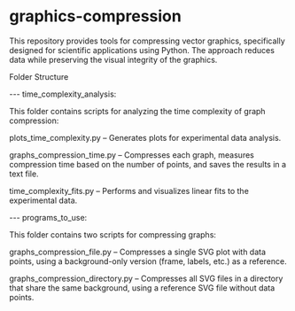 # graphics-compression
This repository provides tools for compressing vector graphics, specifically designed for scientific applications using Python. The approach reduces data while preserving the visual integrity of the graphics.

Folder Structure

--- time_complexity_analysis:

This folder contains scripts for analyzing the time complexity of graph compression:

plots_time_complexity.py – Generates plots for experimental data analysis.

graphs_compression_time.py – Compresses each graph, measures compression time based on the number of points, and saves the results in a text file.

time_complexity_fits.py – Performs and visualizes linear fits to the experimental data.

--- programs_to_use:

This folder contains two scripts for compressing graphs:

graphs_compression_file.py – Compresses a single SVG plot with data points, using a background-only version (frame, labels, etc.) as a reference.

graphs_compression_directory.py – Compresses all SVG files in a directory that share the same background, using a reference SVG file without data points.
